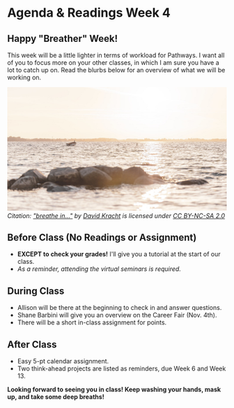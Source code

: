 # Agenda & Readings Week 4
## Happy "Breather" Week!
This week will be a little lighter in terms of workload for Pathways. I want all of you to focus more on your other classes, in which I am sure you have a lot to catch up on. Read the blurbs below for an overview of what we will be working on.

![Agenda Graphic - Week 4](/Week%20Four%20-%20Nailing%20the%20Career%20Fair\Agenda%20Graphic%20-%20Week%204.jpg)
*Citation: ["breathe in..."](https://www.flickr.com/photos/57761648@N02/43640082545) by [David Kracht](https://www.flickr.com/photos/57761648@N02) is licensed under [CC BY-NC-SA 2.0](https://creativecommons.org/licenses/by-nc-sa/2.0/?ref=ccsearch&atype=rich)*

## Before Class (No Readings or Assignment)
- **EXCEPT to check your grades!** I'll give you a tutorial at the start of our class.
- *As a reminder, attending the virtual seminars is required.*

## During Class
- Allison will be there at the beginning to check in and answer questions.
- Shane Barbini will give you an overview on the Career Fair (Nov. 4th).
- There will be a short in-class assignment for points.

## After Class
- Easy 5-pt calendar assignment.
- Two think-ahead projects are listed as reminders, due Week 6 and Week 13.

**Looking forward to seeing you in class! Keep washing your hands, mask up, and take some deep breaths!**


